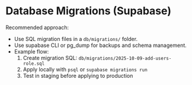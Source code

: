 # Database Migrations (Supabase)

Recommended approach:
- Use SQL migration files in a `db/migrations/` folder.
- Use supabase CLI or pg_dump for backups and schema management.
- Example flow:
  1. Create migration SQL: `db/migrations/2025-10-09-add-users-role.sql`
  2. Apply locally with `psql` or `supabase migrations run`
  3. Test in staging before applying to production